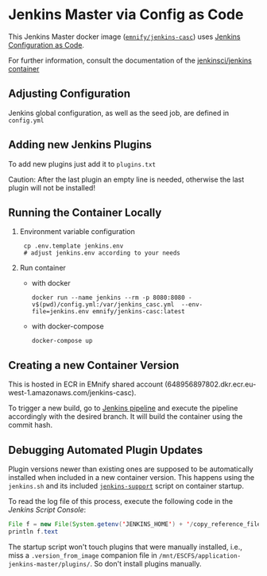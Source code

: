 
# Jenkins Master via Config as Code

This Jenkins Master docker image ([`emnify/jenkins-casc`](https://hub.docker.com/r/emnify/jenkins-casc)) uses
[Jenkins Configuration as Code](https://plugins.jenkins.io/configuration-as-code).

For further information, consult the documentation of the [jenkinsci/jenkins container](https://github.com/jenkinsci/docker/blob/master/README.md)

## Adjusting Configuration

Jenkins global configuration, as well as the seed job, are defined in `config.yml`

## Adding new Jenkins Plugins

To add new plugins just add it to `plugins.txt`

Caution: After the last plugin an empty line is needed, otherwise the last plugin will not be installed!

## Running the Container Locally


1. Environment variable configuration

        cp .env.template jenkins.env
        # adjust jenkins.env according to your needs

1. Run container

    - with docker
      
          docker run --name jenkins --rm -p 8080:8080 -v$(pwd)/config.yml:/var/jenkins_casc.yml  --env-file=jenkins.env emnify/jenkins-casc:latest

    - with docker-compose

          docker-compose up


## Creating a new Container Version

This is hosted in ECR in EMnify shared account (648956897802.dkr.ecr.eu-west-1.amazonaws.com/jenkins-casc).

To trigger a new build, go to [Jenkins pipeline](https://jenkins.oss-eks.dev.emnify.io/job/oss/job/jenkins_build/) and execute the pipeline accordingly with the desired branch.
It will build the container using the commit hash.

## Debugging Automated Plugin Updates

Plugin versions newer than existing ones are supposed to be automatically installed when included in a new container version.
This happens using the `jenkins.sh` and its included [`jenkins-support`](https://github.com/jenkinsci/docker/blob/d1f5c7a70d271dbd74ff25cf765e3e1fa14c1a8b/jenkins-support#L40)
script on container startup.

To read the log file of this process, execute the following code in the _Jenkins Script Console_:

```java
File f = new File(System.getenv('JENKINS_HOME') + '/copy_reference_file.log')
println f.text
```

The startup script won't touch plugins that were manually installed, i.e., miss a `.version_from_image` companion file in `/mnt/ESCFS/application-jenkins-master/plugins/`.
So don't install plugins manually.
